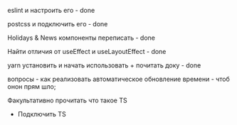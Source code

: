 eslint и настроить его - done

postcss и подключить его - done

Holidays & News компоненты переписать - done

Найти отличия от useEffect и useLayoutEffect - done

yarn установить и начать использовать + почитать доку - done

вопросы - как реализовать автоматическое обновление времени - чтоб онон прям шло;

Факультативно прочитать что такое TS

* Подключить TS